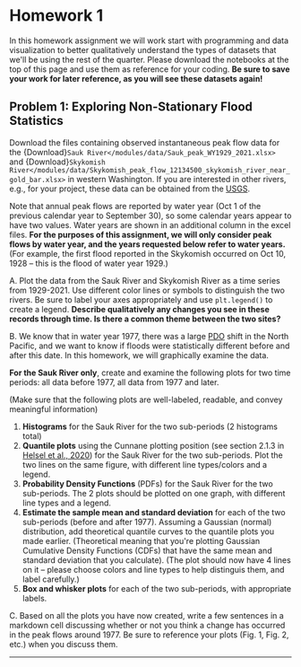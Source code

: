 # Homework 1

In this homework assignment we will work start with programming and data visualization to better qualitatively understand the types of datasets that we'll be using the rest of the quarter.  Please download the notebooks at the top of this page and use them as reference for your coding.  **Be sure to save your work for later reference, as you will see these datasets again!**


## Problem 1: Exploring Non-Stationary Flood Statistics


Download the files containing observed instantaneous peak flow data for the {Download}`Sauk River</modules/data/Sauk_peak_WY1929_2021.xlsx>` and {Download}`Skykomish River</modules/data/Skykomish_peak_flow_12134500_skykomish_river_near_gold_bar.xlsx>` in western Washington. If you are interested in other rivers, e.g., for your project, these data can be obtained from the [USGS](https://nwis.waterdata.usgs.gov/nwis/peak?search_criteria=search_station_nm&submitted_form=introduction).

Note that annual peak flows are reported by water year (Oct 1 of the previous calendar year to September 30), so some calendar years appear to have two values. Water years are shown in an additional column in the excel files. **For the purposes of this assignment, we will only consider peak flows by water year, and the years requested below refer to water years.** (For example, the first flood reported in the Skykomish occurred on Oct 10, 1928 – this is the flood of water year 1929.)

 A. Plot the data from the Sauk River and Skykomish River as a time series from 1929-2021. Use different color lines or symbols to distinguish the two rivers. Be sure to label your axes appropriately and use `plt.legend()` to create a legend. **Describe qualitatively any changes you see in these records through time. Is there a common theme between the two sites?**

 B. We know that in water year 1977, there was a large [PDO](https://en.wikipedia.org/wiki/Pacific_decadal_oscillation) shift in the North Pacific, and we want to know if floods were statistically different before and after this date. In this homework, we will graphically examine the data. 
 
 **For the Sauk River only**, create and examine the following plots for two time periods: all data before 1977, all data from 1977 and later. 
 
 (Make sure that the following plots are well-labeled, readable, and convey meaningful information)
 
  1. **Histograms** for the Sauk River for the two sub-periods (2 histograms total)
  2. **Quantile plots** using the Cunnane plotting position (see section 2.1.3 in [Helsel et al., 2020](https://pubs.usgs.gov/tm/04/a03/tm4a3.pdf)) for the Sauk River for the two sub-periods. Plot the two lines on the same figure, with different line types/colors and a legend.
  3. **Probability Density Functions** (PDFs) for the Sauk River for the two sub-periods. The 2 plots should be plotted on one graph, with different line types and a legend.
  4. **Estimate the sample mean and standard deviation** for each of the two sub-periods (before and after 1977). Assuming a Gaussian (normal) distribution, add theoretical quantile curves to the quantile plots you made earlier. (Theoretical meaning that you're plotting Gaussian Cumulative Density Functions (CDFs) that have the same mean and standard deviation that you calculate). (The plot should now have 4 lines on it – please choose colors and line types to help distinguis them, and label carefully.)
  5. **Box and whisker plots** for each of the two sub-periods, with appropriate labels.
  
 C. Based on all the plots you have now created, write a few sentences in a markdown cell discussing whether or not you think a change has occurred in the peak flows around 1977. Be sure to reference your plots (Fig. 1, Fig. 2, etc.) when you discuss them.

---
